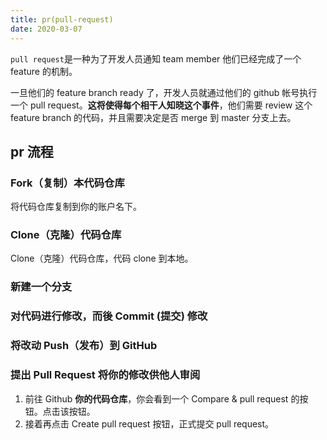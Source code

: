 ```yaml
---
title: pr(pull-request)
date: 2020-03-07
---
```


`pull request`是一种为了开发人员通知 team member 他们已经完成了一个 feature 的机制。

一旦他们的 feature branch ready 了，开发人员就通过他们的 github 帐号执行一个 pull request。**这将使得每个相干人知晓这个事件**，他们需要 review 这个 feature branch 的代码，并且需要决定是否 merge 到 master 分支上去。

## pr 流程

### Fork（复制）本代码仓库

将代码仓库复制到你的账户名下。

### Clone（克隆）代码仓库

Clone（克隆）代码仓库，代码 clone 到本地。

### 新建一个分支

### 对代码进行修改，而後 Commit (提交) 修改

### 将改动 Push（发布）到 GitHub

### 提出 Pull Request 将你的修改供他人审阅

1. 前往 Github **你的代码仓库**，你会看到一个 Compare & pull request 的按钮。点击该按钮。
2. 接着再点击 Create pull request 按钮，正式提交 pull request。
